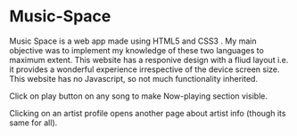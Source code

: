 # Music-Space
Music Space is a web app made using HTML5 and CSS3 . 
My main objective was to implement my knowledge of these two languages to maximum extent.
This website has a responive design with a fliud layout i.e. it provides a wonderful experience irrespective of the device screen size.
This website has no Javascript, so not much functionality inherited.

Click on play button on any song to make Now-playing section visible.

Clicking on an artist profile opens another page about artist info (though its same for all).

